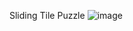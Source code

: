 Sliding Tile Puzzle
![image](https://user-images.githubusercontent.com/98002602/229032810-04dc2810-f963-4e74-a17c-1e34f85f9079.png)
